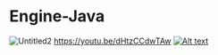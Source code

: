 # Engine-Java
![Untitled2](https://user-images.githubusercontent.com/55319859/210159873-1c7b2354-f81a-4c22-ad53-7897ed92c398.png)
https://youtu.be/dHtzCCdwTAw
[![Alt text](https://img.youtube.com/vi/dHtzCCdwTAw/0.jpg)](https://www.youtube.com/watch?v=dHtzCCdwTAw)
